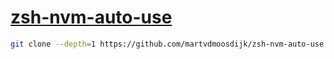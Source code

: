 # [zsh-nvm-auto-use](https://github.com/martvdmoosdijk/zsh-nvm-auto-use)

```sh
git clone --depth=1 https://github.com/martvdmoosdijk/zsh-nvm-auto-use ${ZSH_CUSTOM:-~/.oh-my-zsh/custom}/plugins/zsh-nvm-auto-use
```